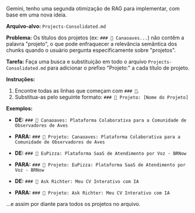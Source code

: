 Gemini, tenho uma segunda otimização de RAG para implementar, com base em uma nova ideia.

**Arquivo-alvo:** `Projects-Consolidated.md`

**Problema:** Os títulos dos projetos (ex: `### 🚀 Canaoaves...`) não contêm a palavra "projeto", o que pode enfraquecer a relevância semântica dos chunks quando o usuário pergunta especificamente sobre "projetos".

**Tarefa:** Faça uma busca e substituição em todo o arquivo `Projects-Consolidated.md` para adicionar o prefixo "Projeto:" a cada título de projeto.

**Instruções:**

1.  Encontre todas as linhas que começam com `### 🚀`.
2.  Substitua-as pelo seguinte formato: `### 🚀 Projeto: [Nome do Projeto]`

**Exemplos:**

* **DE:** `### 🚀 Canaoaves: Plataforma Colaborativa para a Comunidade de Observadores de Aves`
* **PARA:** `### 🚀 Projeto: Canaoaves: Plataforma Colaborativa para a Comunidade de Observadores de Aves`

* **DE:** `### 🚀 EuPizza: Plataforma SaaS de Atendimento por Voz - BRNow`
* **PARA:** `### 🚀 Projeto: EuPizza: Plataforma SaaS de Atendimento por Voz - BRNow`

* **DE:** `### 🚀 Ask Richter: Meu CV Interativo com IA`
* **PARA:** `### 🚀 Projeto: Ask Richter: Meu CV Interativo com IA`

...e assim por diante para todos os projetos no arquivo.
